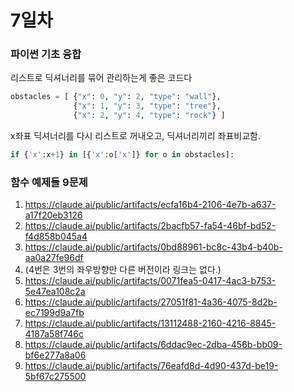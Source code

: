 # 7일차

### 파이썬 기초 융합
리스트로 딕셔너리를 묶어 관리하는게 좋은 코드다
```python
obstacles = [ {"x": 0, "y": 2, "type": "wall"},
              {"x": 1, "y": 3, "type": "tree"},
              {"x": 2, "y": 4, "type": "rock"} ]
```
x좌표 딕셔너리를 다시 리스트로 꺼내오고, 딕셔너리끼리 좌표비교함.
```python
if {'x':x+1} in [{'x':o['x']} for o in obstacles]:
```

### 함수 예제들 9문제
1. https://claude.ai/public/artifacts/ecfa16b4-2106-4e7b-a637-a17f20eb3126
2. https://claude.ai/public/artifacts/2bacfb57-fa54-46bf-bd52-f4d858b045a4
3. https://claude.ai/public/artifacts/0bd88961-bc8c-43b4-b40b-aa0a27fe96df
4. (4번은 3번의 좌우방향만 다른 버전이라 링크는 없다.)
5. https://claude.ai/public/artifacts/0071fea5-0417-4ac3-b753-5e47ea108c2a
6. https://claude.ai/public/artifacts/27051f81-4a36-4075-8d2b-ec7199d9a7fb
7. https://claude.ai/public/artifacts/13112488-2160-4216-8845-4187a58f746c
8. https://claude.ai/public/artifacts/6ddac9ec-2dba-456b-bb09-bf6e277a8a06
9. https://claude.ai/public/artifacts/76eafd8d-4d90-437d-be19-5bf67c275500
